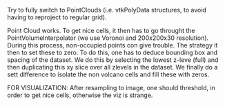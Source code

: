 Try to fully switch to PointClouds (i.e. vtkPolyData structures, to avoid
                                    having to reproject to regular grid).

Point Cloud works. To get nice cells, it then has to go throught the
PointVolumeInterpolator (we use Voronoi and 200x200x30 resolution).
During this process, non-occupied points con give trouble. The strategy it then
to set these to zero.
To do this, one has to deduce bounding box and spacing of the dataset. We do
this by selecting the lowest z-leve (full) and then duplicating this xy slice
over all zlevels in the dataset. We finally do a sett difference to isolate the
non volcano cells and fill these with zeros.

FOR VISUALIZATION: After resampling to image, one should threshold, in order to
get nice cells, otherwise the viz is strange.
